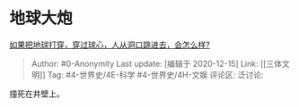 # 地球大炮
[如果把地球打穿，穿过球心，人从洞口跳进去，会怎么样?](https://www.zhihu.com/question/340245424/answer/1621565698)

> Author: #0-Anonymity
> Last update: [编辑于 2020-12-15]
> Link: [[三体文明]]
> Tag: #4-世界史/4E-科学 #4-世界史/4H-文娱
> 评论区:
> 泛讨论:

撞死在井壁上。

